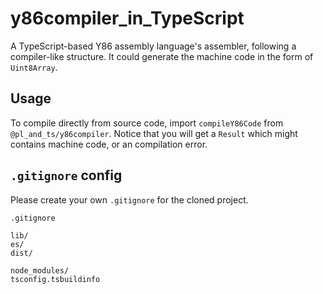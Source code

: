 y86compiler_in_TypeScript
====

A TypeScript-based Y86 assembly language's assembler, following a compiler-like structure.
It could generate the machine code in the form of `Uint8Array`.

Usage
----

To compile directly from source code, import `compileY86Code` from `@pl_and_ts/y86compiler`.
Notice that you will get a `Result` which might contains machine code, or an compilation error.

`.gitignore` config
----

Please create your own `.gitignore` for the cloned project.

```
.gitignore

lib/
es/
dist/

node_modules/
tsconfig.tsbuildinfo
```